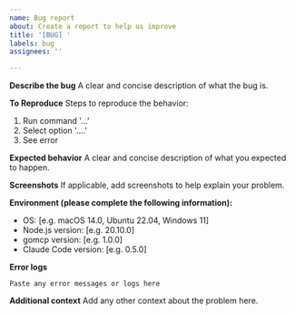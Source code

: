```yaml
---
name: Bug report
about: Create a report to help us improve
title: '[BUG] '
labels: bug
assignees: ''

---
```


**Describe the bug**
A clear and concise description of what the bug is.

**To Reproduce**
Steps to reproduce the behavior:
1. Run command '...'
2. Select option '....'
3. See error

**Expected behavior**
A clear and concise description of what you expected to happen.

**Screenshots**
If applicable, add screenshots to help explain your problem.

**Environment (please complete the following information):**
 - OS: [e.g. macOS 14.0, Ubuntu 22.04, Windows 11]
 - Node.js version: [e.g. 20.10.0]
 - gomcp version: [e.g. 1.0.0]
 - Claude Code version: [e.g. 0.5.0]

**Error logs**
```
Paste any error messages or logs here
```

**Additional context**
Add any other context about the problem here.